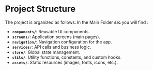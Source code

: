 # Project Structure

The project is organized as follows:
In the Main Folder **src** you will find : 

- **`components/`**: Reusable UI components.
- **`screens/`**: Application screens (main pages).
- **`navigation/`**: Navigation configuration for the app.
- **`services/`**: API calls and business logic.
- **`store/`**: Global state management.
- **`utils/`**: Utility functions, constants, and custom hooks.
- **`assets/`**: Static resources (images, fonts, icons, etc.).
